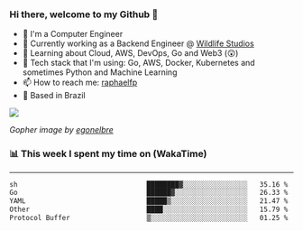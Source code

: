 ### Hi there, welcome to my Github 👋

- 📖 I'm a Computer Engineer
- 🔭 Currently working as a Backend Engineer @ [Wildlife Studios](https://wildlifestudios.com/)
- 🌱 Learning about Cloud, AWS, DevOps, Go and Web3 (😲)
- 🚀 Tech stack that I'm using: Go, AWS, Docker, Kubernetes and sometimes Python and Machine Learning
- 📫 How to reach me: [raphaelfp](https://linkedin.com/in/raphaelfp)
- 🏡 Based in Brazil

![](https://github.com/raphaelfp/gophers/blob/master/.thumb/animation/morning-coffee-3x.gif)

*Gopher image by [egonelbre](https://github.com/egonelbre/)*

### 📊 This week I spent my time on (WakaTime)

---

<!--START_SECTION:waka-->

```txt
sh                                ████████▓░░░░░░░░░░░░░░░░   35.16 %
Go                                ██████▓░░░░░░░░░░░░░░░░░░   26.33 %
YAML                              █████▒░░░░░░░░░░░░░░░░░░░   21.47 %
Other                             ████░░░░░░░░░░░░░░░░░░░░░   15.79 %
Protocol Buffer                   ▒░░░░░░░░░░░░░░░░░░░░░░░░   01.25 %
```

<!--END_SECTION:waka-->
